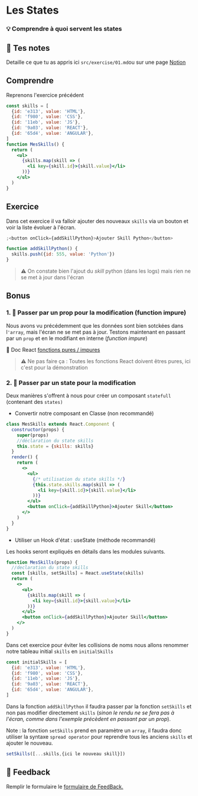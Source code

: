 # Les States

### 💡 Comprendre à quoi servent les states

## 📝 Tes notes

Detaille ce que tu as appris ici
`src/exercise/01.md`ou sur une page [Notion](https://go.mikecodeur.com/course-notes-template)

## Comprendre

Reprenons l'exercice précédent

```jsx
const skills = [
  {id: 'e313', value: 'HTML'},
  {id: 'f980', value: 'CSS'},
  {id: '11eb', value: 'JS'},
  {id: '9a03', value: 'REACT'},
  {id: '65d4', value: 'ANGULAR'},
]
function MesSkills() {
  return (
    <ul>
      {skills.map(skill => (
        <li key={skill.id}>{skill.value}</li>
      ))}
    </ul>
  )
}
```

## Exercice

Dans cet exercice il va falloir ajouter des nouveaux `skills` via un bouton et
voir la liste évoluer à l'écran.

```jsx
;<button onClick={addSkillPython}>Ajouter Skill Python</button>

function addSkillPython() {
  skills.push({id: 555, value: 'Python'})
}
```

> ⚠️ On constate bien l'ajout du _skill_ python (dans les logs) mais rien ne se
> met à jour dans l'écran

## Bonus

### 1. 🚀 Passer par un prop pour la modification (function impure)

Nous avons vu précédemment que les données sont bien sotckées dans l`'array`,
mais l'écran ne se met pas à jour. Testons maintenant en passant par un `prop`
et en le modifiant en interne (_function impure_)

📑 Doc React
[fonctions pures / impures](https://reactjs.org/docs/components-and-props.html#props-are-read-only)

> ⚠️ Ne pas faire ça : Toutes les fonctions React doivent êtres pures, ici c'est
> pour la démonstration

### 2. 🚀 Passer par un state pour la modification

Deux manières s'offrent à nous pour créer un composant `statefull` (contenant
des `states)`

- Convertir notre composant en Classe (non recommandé)

```jsx
class MesSkills extends React.Component {
  constructor(props) {
    super(props)
    //déclaration du state skills
    this.state = {skills: skills}
  }
  render() {
    return (
      <>
        <ul>
          {/* utilisation du state skills */}
          {this.state.skills.map(skill => (
            <li key={skill.id}>{skill.value}</li>
          ))}
        </ul>
        <button onClick={addSkillPython}>Ajouter Skill</button>
      </>
    )
  }
}
```

- Utiliser un Hook d'état : useState (méthode recommandé)

Les hooks seront expliqués en détails dans les modules suivants.

```jsx
function MesSkills(props) {
  //declaration du state skills
  const [skills, setSkills] = React.useState(skills)
  return (
    <>
      <ul>
        {skills.map(skill => (
          <li key={skill.id}>{skill.value}</li>
        ))}
      </ul>
      <button onClick={addSkillPython}>Ajouter Skill</button>
    </>
  )
}
```

Dans cet exercice pour éviter les collisions de noms nous allons renommer notre
tableau initial `skills` en `initialSkills`

```jsx
const initialSkills = [
  {id: 'e313', value: 'HTML'},
  {id: 'f980', value: 'CSS'},
  {id: '11eb', value: 'JS'},
  {id: '9a03', value: 'REACT'},
  {id: '65d4', value: 'ANGULAR'},
]
```

Dans la fonction `addSkillPython` il faudra passer par la fonction `setSkills`
et non pas modifier directement `skills` (_sinon le rendu ne se fera pas à
l'écran, comme dans l'exemple précèdent en passant par un prop_).

Note : la fonction `setSkills` prend en paramètre un `array`, il faudra donc
utiliser la syntaxe `spread operator` pour reprendre tous les anciens `skills`
et ajouter le nouveau.

```jsx
setSkills([...skills,{ici le nouveau skill}])
```

## 🐜 Feedback

Remplir le formulaire le
[formulaire de FeedBack.](https://go.mikecodeur.com/cours-react-avis?entry.1430994900=React%20Fondamentaux&entry.533578441=08%20Les%20States)
